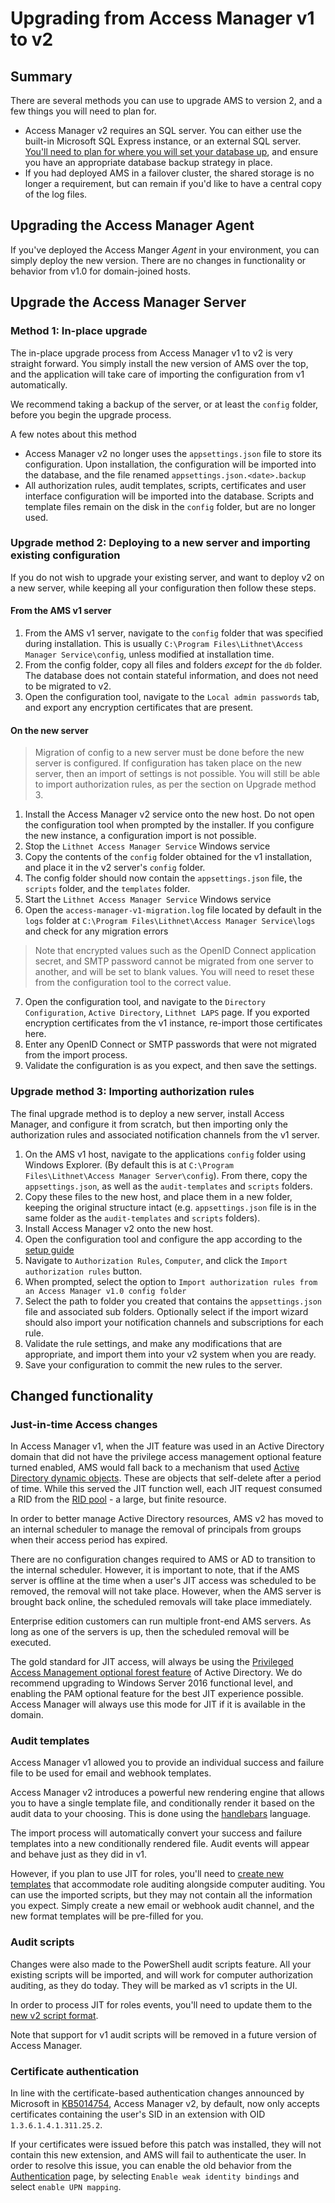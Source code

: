 # Upgrading from Access Manager v1 to v2

## Summary

There are several methods you can use to upgrade AMS to version 2, and a few things you will need to plan for.

- Access Manager v2 requires an SQL server. You can either use the built-in Microsoft SQL Express instance, or an external SQL server. [You'll need to plan for where you will set your database up](installing-the-access-manager-server/sql-installation-options.md), and ensure you have an appropriate database backup strategy in place.
- If you had deployed AMS in a failover cluster, the shared storage is no longer a requirement, but can remain if you'd like to have a central copy of the log files.

## Upgrading the Access Manager Agent

If you've deployed the Access Manger *Agent* in your environment, you can simply deploy the new version. There are no changes in functionality or behavior from v1.0 for domain-joined hosts. 

## Upgrade the Access Manager Server 
### Method 1: In-place upgrade
The in-place upgrade process from Access Manager v1 to v2 is very straight forward. You simply install the new version of AMS over the top, and the application will take care of importing the configuration from v1 automatically. 

We recommend taking a backup of the server, or at least the `config` folder, before you begin the upgrade process.

A few notes about this method
- Access Manager v2 no longer uses the `appsettings.json` file to store its configuration. Upon installation, the configuration will be imported into the database, and the file renamed `appsettings.json.<date>.backup`
- All authorization rules, audit templates, scripts, certificates and user interface configuration will be imported into the database. Scripts and template files remain on the disk in the `config` folder, but are no longer used.

### Upgrade method 2: Deploying to a new server and importing existing configuration
If you do not wish to upgrade your existing server, and want to deploy v2 on a new server, while keeping all your configuration then follow these steps.

#### From the AMS v1 server
1. From the AMS v1 server, navigate to the `config` folder that was specified during installation. This is usually `C:\Program Files\Lithnet\Access Manager Service\config`, unless modified at installation time.
2. From the config folder, copy all files and folders _except_ for the `db` folder. The database does not contain stateful information, and does not need to be migrated to v2.
3. Open the configuration tool, navigate to the `Local admin passwords` tab, and export any encryption certificates that are present.

#### On the new server
> Migration of config to a new server must be done before the new server is configured. If configuration has taken place on the new server, then an import of settings is not possible. You will still be able to import authorization rules, as per the section on Upgrade method 3.

1. Install the Access Manager v2 service onto the new host. Do not open the configuration tool when prompted by the installer. If you configure the new instance, a configuration import is not possible.
2. Stop the `Lithnet Access Manager Service` Windows service
3. Copy the contents of the `config` folder obtained for the v1 installation, and place it in the v2 server's `config` folder.
4. The config folder should now contain the `appsettings.json` file, the `scripts` folder, and the `templates` folder.
5. Start the `Lithnet Access Manager Service` Windows service
6. Open the `access-manager-v1-migration.log` file located by default in the `logs` folder at `C:\Program Files\Lithnet\Access Manager Service\logs` and check for any migration errors
>  Note that encrypted values such as the OpenID Connect application secret, and SMTP password cannot be migrated from one server to another, and will be set to blank values. You will need to reset these from the configuration tool to the correct value.
7. Open the configuration tool, and navigate to the `Directory Configuration`, `Active Directory`, `Lithnet LAPS` page. If you exported encryption certificates from the v1 instance, re-import those certificates here.
8. Enter any OpenID Connect or SMTP passwords that were not migrated from the import process.
9. Validate the configuration is as you expect, and then save the settings.

### Upgrade method 3: Importing authorization rules
The final upgrade method is to deploy a new server, install Access Manager, and configure it from scratch, but then importing only the authorization rules and associated notification channels from the v1 server.

1. On the AMS v1 host, navigate to the applications `config` folder using Windows Explorer. (By default this is at `C:\Program Files\Lithnet\Access Manager Server\config`). From there, copy the `appsettings.json`, as well as the `audit-templates` and `scripts` folders.
2. Copy these files to the new host, and place them in a new folder, keeping the original structure intact (e.g. `appsettings.json` file is in the same folder as the `audit-templates` and `scripts` folders).
3. Install Access Manager v2 onto the new host.
4. Open the configuration tool and configure the app according to the [setup guide](installing-the-access-manager-server/installing-the-access-manager-service.md)
5. Navigate to `Authorization Rules`, `Computer`, and click the `Import authorization rules` button.
6. When prompted, select the option to `Import authorization rules from an Access Manager v1.0 config folder`
7. Select the path to folder you created that contains the `appsettings.json` file and associated sub folders. Optionally select if the import wizard should also import your notification channels and subscriptions for each rule.
8. Validate the rule settings, and make any modifications that are appropriate, and import them into your v2 system when you are ready.
9. Save your configuration to commit the new rules to the server.

## Changed functionality

### Just-in-time Access changes
In Access Manager v1, when the JIT feature was used in an Active Directory domain that did not have the privilege access management optional feature turned enabled, AMS would fall back to a mechanism that used [Active Directory dynamic objects](https://docs.microsoft.com/en-us/windows/win32/ad/dynamic-objects). These are objects that self-delete after a period of time. While this served the JIT function well, each JIT request consumed a RID from the [RID pool](https://docs.microsoft.com/en-us/windows-server/identity/ad-ds/manage/managing-rid-issuance) - a large, but finite resource.

In order to better manage Active Directory resources, AMS v2 has moved to an internal scheduler to manage the removal of principals from groups when their access period has expired.

There are no configuration changes required to AMS or AD to transition to the internal scheduler. However, it is important to note, that if the AMS server is offline at the time when a user's JIT access was scheduled to be removed, the removal will not take place. However, when the AMS server is brought back online, the scheduled removals will take place immediately.

Enterprise edition customers can run multiple front-end AMS servers. As long as one of the servers is up, then the scheduled removal will be executed.

The gold standard for JIT access, will always be using the [Privileged Access Management optional forest feature](https://docs.microsoft.com/en-us/openspecs/windows_protocols/ms-adts/d079eee8-1bac-4b03-86e4-506a21450905) of Active Directory. We do recommend upgrading to Windows Server 2016 functional level, and enabling the PAM optional feature for the best JIT experience possible. Access Manager will always use this mode for JIT if it is available in the domain.

### Audit templates
Access Manager v1 allowed you to provide an individual success and failure file to be used for email and webhook templates.

Access Manager v2 introduces a powerful new rendering engine that allows you to have a single template file, and conditionally render it based on the audit data to your choosing. This is done using the [handlebars](https://handlebarsjs.com/) language. 

The import process will automatically convert your success and failure templates into a new conditionally rendered file. Audit events will appear and behave just as they did in v1.

However, if you plan to use JIT for roles, you'll need to [create new templates](../help-and-support/advanced-help-topics/audit-templates.md) that accommodate role auditing alongside computer auditing. You can use the imported scripts, but they may not contain all the information you expect. Simply create a new email or webhook audit channel, and the new format templates will be pre-filled for you.

### Audit scripts
Changes were also made to the PowerShell audit scripts feature. All your existing scripts will be imported, and will work for computer authorization auditing, as they do today. They will be marked as v1 scripts in the UI.

In order to process JIT for roles events, you'll need to update them to the [new v2 script format](../help-and-support/advanced-help-topics/audit-scripts.md).

Note that support for v1 audit scripts will be removed in a future version of Access Manager.

### Certificate authentication
In line with the certificate-based authentication changes announced by Microsoft in [KB5014754](https://support.microsoft.com/en-us/topic/kb5014754-certificate-based-authentication-changes-on-windows-domain-controllers-ad2c23b0-15d8-4340-a468-4d4f3b188f16), Access Manager v2, by default, now only accepts certificates containing the user's SID in an extension with OID `1.3.6.1.4.1.311.25.2`.

If your certificates were issued before this patch was installed, they will not contain this new extension, and AMS will fail to authenticate the user. In order to resolve this issue, you can enable the old behavior from the [Authentication](../configuration/setting-up-authentication/setting-up-smart-card-authentication.md) page, by selecting `Enable weak identity bindings` and select `enable UPN mapping`.